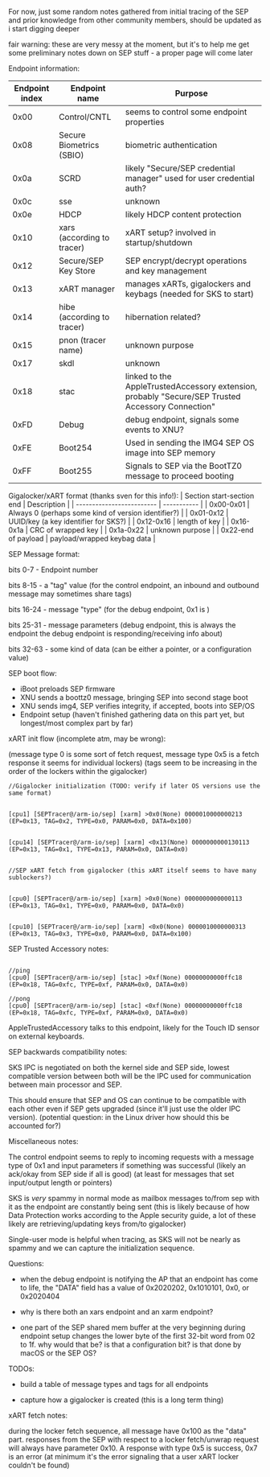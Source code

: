 For now, just some random notes gathered from initial tracing of the SEP and prior knowledge from other community members, should be updated as i start digging deeper

fair warning: these are very messy at the moment, but it's to help me get some preliminary notes down on SEP stuff - a proper page will come later

Endpoint information:

| Endpoint index | Endpoint name | Purpose |
| -------------- | ------------- | ------- |
| 0x00 | Control/CNTL | seems to control some endpoint properties |
| 0x08 | Secure Biometrics (SBIO) | biometric authentication |
| 0x0a | SCRD | likely "Secure/SEP credential manager" used for user credential auth? |
| 0x0c | sse  | unknown |
| 0x0e | HDCP | likely HDCP content protection |
| 0x10 | xars (according to tracer) | xART setup? involved in startup/shutdown |
| 0x12 | Secure/SEP Key Store | SEP encrypt/decrypt operations and key management |
| 0x13 | xART manager | manages xARTs, gigalockers and keybags (needed for SKS to start) |
| 0x14 | hibe (according to tracer) | hibernation related? | 
| 0x15 | pnon (tracer name) | unknown purpose |
| 0x17 | skdl | unknown |
| 0x18 | stac | linked to the AppleTrustedAccessory extension, probably "Secure/SEP Trusted Accessory Connection" | 
| 0xFD | Debug | debug endpoint, signals some events to XNU? |
| 0xFE | Boot254 | Used in sending the IMG4 SEP OS image into SEP memory |
| 0xFF | Boot255 | Signals to SEP via the BootTZ0 message to proceed booting |



Gigalocker/xART format (thanks sven for this info!):
| Section start-section end | Description |
| ------------------------- | ----------- |
| 0x00-0x01 | Always 0 (perhaps some kind of version identifier?) |
| 0x01-0x12 | UUID/key (a key identifier for SKS?) |
| 0x12-0x16 | length of key |
| 0x16-0x1a | CRC of wrapped key |
| 0x1a-0x22 | unknown purpose |
| 0x22-end of payload | payload/wrapped keybag data |



SEP Message format:

bits 0-7 - Endpoint number


bits 8-15 - a "tag" value (for the control endpoint, an inbound and outbound message may sometimes share tags)


bits 16-24 - message "type" (for the debug endpoint, 0x1 is )



bits 25-31 - message parameters (debug endpoint, this is always the endpoint the debug endpoint is responding/receiving info about)


bits 32-63 - some kind of data (can be either a pointer, or a configuration value)

SEP boot flow:
- iBoot preloads SEP firmware
- XNU sends a boottz0 message, bringing SEP into second stage boot
- XNU sends img4, SEP verifies integrity, if accepted, boots into SEP/OS
- Endpoint setup (haven't finished gathering data on this part yet, but longest/most complex part by far)


xART init flow (incomplete atm, may be wrong):


(message type 0 is some sort of fetch request, message type 0x5 is a fetch response it seems for individual lockers)
(tags seem to be increasing in the order of the lockers within the gigalocker)

```c:
//Gigalocker initialization (TODO: verify if later OS versions use the same format)


[cpu1] [SEPTracer@/arm-io/sep] [xarm] >0x0(None) 0000010000000213 (EP=0x13, TAG=0x2, TYPE=0x0, PARAM=0x0, DATA=0x100)


[cpu14] [SEPTracer@/arm-io/sep] [xarm] <0x13(None) 0000000000130113 (EP=0x13, TAG=0x1, TYPE=0x13, PARAM=0x0, DATA=0x0)


//SEP xART fetch from gigalocker (this xART itself seems to have many sublockers?)


[cpu0] [SEPTracer@/arm-io/sep] [xarm] >0x0(None) 0000000000000113 (EP=0x13, TAG=0x1, TYPE=0x0, PARAM=0x0, DATA=0x0)


[cpu10] [SEPTracer@/arm-io/sep] [xarm] <0x0(None) 0000010000000313 (EP=0x13, TAG=0x3, TYPE=0x0, PARAM=0x0, DATA=0x100)
```



SEP Trusted Accessory notes:

```c:

//ping
[cpu0] [SEPTracer@/arm-io/sep] [stac] >0xf(None) 00000000000ffc18 (EP=0x18, TAG=0xfc, TYPE=0xf, PARAM=0x0, DATA=0x0)

//pong
[cpu0] [SEPTracer@/arm-io/sep] [stac] <0xf(None) 00000000000ffc18 (EP=0x18, TAG=0xfc, TYPE=0xf, PARAM=0x0, DATA=0x0)
```

AppleTrustedAccessory talks to this endpoint, likely for the Touch ID sensor on external keyboards.


SEP backwards compatibility notes:

SKS IPC is negotiated on both the kernel side and SEP side, lowest compatible version between both will be the IPC used for communication between main processor and SEP.

This should ensure that SEP and OS can continue to be compatible with each other even if SEP gets upgraded (since it'll just use the older IPC version). (potential question: in the Linux driver how should this be accounted for?)


Miscellaneous notes:

The control endpoint seems to reply to incoming requests with a message type of 0x1 and input parameters if something was successful (likely an ack/okay from SEP side if all is good) (at least for messages that set input/output length or pointers)

SKS is *very* spammy in normal mode as mailbox messages to/from sep with it as the endpoint are constantly being sent (this is likely because of how Data Protection works according to the Apple security guide, a lot of these likely are retrieving/updating keys from/to gigalocker)

Single-user mode is helpful when tracing, as SKS will not be nearly as spammy and we can capture the initialization sequence.



Questions:

- when the debug endpoint is notifying the AP that an endpoint has come to life, the "DATA" field has a value of 0x2020202, 0x1010101, 0x0, or 0x2020404


- why is there both an xars endpoint and an xarm endpoint?


- one part of the SEP shared mem buffer at the very beginning during endpoint setup changes the lower byte of the first 32-bit word from 02 to 1f. why would that be? is that a configuration bit? is that done by macOS or the SEP OS?



TODOs:

- build a table of message types and tags for all endpoints

- capture how a gigalocker is created (this is a long term thing)


xART fetch notes:

during the locker fetch sequence, all message have 0x100 as the "data" part. responses from the SEP with respect to a locker fetch/unwrap request will always have parameter 0x10. A response with type 0x5 is success, 0x7 is an error (at minimum it's the error signaling that a user xART locker couldn't be found)
